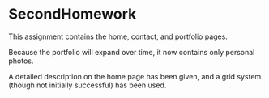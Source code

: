 # SecondHomework

This assignment contains the home, contact, and portfolio pages.

Because the portfolio will expand over time, it now contains only personal photos.

A detailed description on the home page has been given, and a grid system (though not initially successful) has been used.

